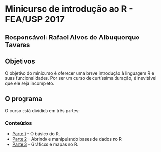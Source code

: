 # Minicurso de introdução ao R - FEA/USP 2017

## Responsável: Rafael Alves de Albuquerque Tavares

## Objetivos

O objetivo do minicurso é oferecer uma breve introdução à linguagem R e suas funcionalidades. Por ser um curso de curtíssima duração, é inevitável que ele seja incompleto. 


## O programa

O curso está dividido em três partes: 

### Conteúdos

- [Parte 1]() - O básico do R.
- [Parte 2]() - Abrindo e manipulando bases de dados no R
- [Parte 3]() - Gráficos e mapas no R.

